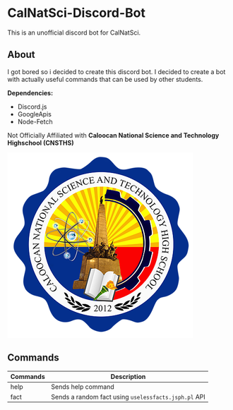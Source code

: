 <!-- <style>
    img {
        /* display: block;
        margin: 0 auto; */
        filter: drop-shadow(10px 10px 8px #000);
    }
</style> -->

# CalNatSci-Discord-Bot
This is an unofficial discord bot for CalNatSci.

## About
I got bored so i decided to create this discord bot. I decided to create a bot with actually useful commands that can be used by other students.

**Dependencies:**
* Discord.js
* GoogleApis
* Node-Fetch

Not Officially Affiliated with **Caloocan National Science and Technology Highschool (CNSTHS)**

[![CalNatSci Logo](assets/CalNatSci.png)](https://calnatscitechhs.wixsite.com/calnatsci "Official CalNatSci Site") 

## Commands
|Commands           |Description
|-------------------|-----------
|help               | Sends help command
|fact               | Sends a random fact using `uselessfacts.jsph.pl` API


